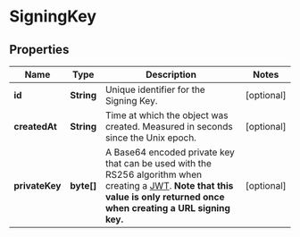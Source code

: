 

# SigningKey

## Properties

Name | Type | Description | Notes
------------ | ------------- | ------------- | -------------
**id** | **String** | Unique identifier for the Signing Key. |  [optional]
**createdAt** | **String** | Time at which the object was created. Measured in seconds since the Unix epoch. |  [optional]
**privateKey** | **byte[]** | A Base64 encoded private key that can be used with the RS256 algorithm when creating a [JWT](https://jwt.io/). **Note that this value is only returned once when creating a URL signing key.** |  [optional]



